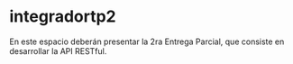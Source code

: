 # integradortp2
En este espacio deberán presentar la 2ra Entrega Parcial, que consiste en desarrollar la API RESTful.
